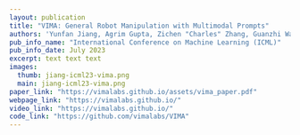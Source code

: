 ```yaml
---
layout: publication
title: "VIMA: General Robot Manipulation with Multimodal Prompts"
authors: 'Yunfan Jiang, Agrim Gupta, Zichen "Charles" Zhang, Guanzhi Wang, Yongqiang Dou, Yanjun Chen, Li Fei-Fei, Anima Anandkumar, Yuke Zhu, Linxi "Jim" Fan'
pub_info_name: "International Conference on Machine Learning (ICML)"
pub_info_date: July 2023
excerpt: text text text
images:
  thumb: jiang-icml23-vima.png
  main: jiang-icml23-vima.png
paper_link: "https://vimalabs.github.io/assets/vima_paper.pdf"
webpage_link: "https://vimalabs.github.io/"
video_link: "https://vimalabs.github.io/"
code_link: "https://github.com/vimalabs/VIMA"
---
```

